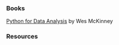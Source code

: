 ### Books

[Python for Data Analysis](../dataanalysis/index.md) by Wes McKinney





### Resources

